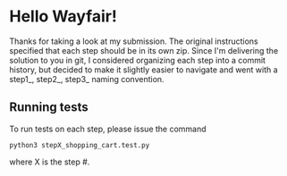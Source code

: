 # Hello Wayfair!

Thanks for taking a look at my submission. The original instructions specified that each step should be in its own zip. Since I'm delivering the solution to you in git, I considered organizing each step into a commit history, but decided to make it slightly easier to navigate and went with a step1_, step2_, step3_ naming convention. 

## Running tests
To run tests on each step, please issue the command

```
python3 stepX_shopping_cart.test.py
```

where X is the step #. 